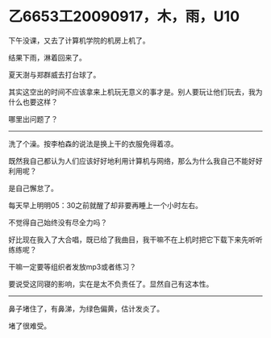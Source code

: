 # 乙6653工20090917，木，雨，U10

下午没课，又去了计算机学院的机房上机了。

结果下雨，淋着回来了。

夏天澍与郑群威去打台球了。

其实这空出的时间不应该拿来上机玩无意义的事才是。别人要玩让他们玩去，我为什么也要这样？

哪里出问题了？

----

洗了个澡。按李柏森的说法是换上干的衣服免得着凉。

既然我自己都认为人们应该好好地利用计算机与网络，那么为什么我自己不能好好利用呢？

是自己懈怠了。

每天早上明明05：30之前就醒了却非要再睡上一个小时左右。

不觉得自己始终没有尽全力吗？

好比现在我入了大合唱，既已给了我曲目，我干嘛不在上机时把它下载下来先听听练练呢？

干嘛一定要等组织者发放mp3或者练习？

要说受这同寝的影响，实在是太不负责任了。显然自己有这本性。

----

鼻子堵住了，有鼻涕，为绿色偏黄，估计发炎了。

堵了很难受。
